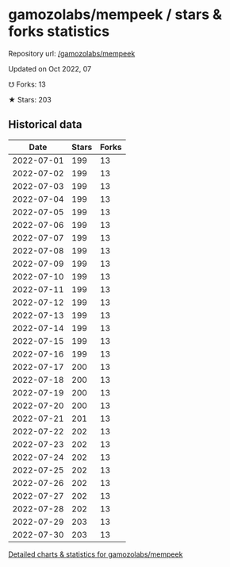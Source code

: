 # gamozolabs/mempeek / stars & forks statistics

Repository url: [/gamozolabs/mempeek](https://github.com/gamozolabs/mempeek)

Updated on Oct 2022, 07

☋ Forks: 13

★ Stars: 203

## Historical data
| Date | Stars | Forks |
|------|-------|-------|
| 2022-07-01 | 199 | 13 | 
| 2022-07-02 | 199 | 13 | 
| 2022-07-03 | 199 | 13 | 
| 2022-07-04 | 199 | 13 | 
| 2022-07-05 | 199 | 13 | 
| 2022-07-06 | 199 | 13 | 
| 2022-07-07 | 199 | 13 | 
| 2022-07-08 | 199 | 13 | 
| 2022-07-09 | 199 | 13 | 
| 2022-07-10 | 199 | 13 | 
| 2022-07-11 | 199 | 13 | 
| 2022-07-12 | 199 | 13 | 
| 2022-07-13 | 199 | 13 | 
| 2022-07-14 | 199 | 13 | 
| 2022-07-15 | 199 | 13 | 
| 2022-07-16 | 199 | 13 | 
| 2022-07-17 | 200 | 13 | 
| 2022-07-18 | 200 | 13 | 
| 2022-07-19 | 200 | 13 | 
| 2022-07-20 | 200 | 13 | 
| 2022-07-21 | 201 | 13 | 
| 2022-07-22 | 202 | 13 | 
| 2022-07-23 | 202 | 13 | 
| 2022-07-24 | 202 | 13 | 
| 2022-07-25 | 202 | 13 | 
| 2022-07-26 | 202 | 13 | 
| 2022-07-27 | 202 | 13 | 
| 2022-07-28 | 202 | 13 | 
| 2022-07-29 | 203 | 13 | 
| 2022-07-30 | 203 | 13 | 


[Detailed charts & statistics for gamozolabs/mempeek](https://reviewgithub.com/rep/gamozolabs/mempeek)
